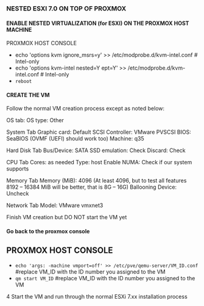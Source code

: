 ### NESTED ESXI 7.0 ON TOP OF PROXMOX

#### ENABLE NESTED VIRTUALIZATION (for ESXI) ON THE PROXMOX HOST MACHINE
PROXMOX HOST CONSOLE
- echo 'options kvm ignore_msrs=y' >> /etc/modprobe.d/kvm-intel.conf       # Intel-only
- echo 'options kvm-intel nested=Y ept=Y' >> /etc/modprobe.d/kvm-intel.conf # Intel-only
- `reboot`

#### CREATE THE VM
Follow the normal VM creation process except as noted below:

OS tab:
OS type: Other

System Tab
Graphic card: Default
SCSI Controller: VMware PVSCSI
BIOS: SeaBIOS (OVMF (UEFI) should work too)
Machine: q35

Hard Disk Tab
Bus/Device: SATA
SSD emulation: Check
Discard: Check

CPU Tab
Cores: as needed
Type: host 
Enable NUMA: Check if our system supports

Memory Tab
Memory (MiB): 4096 (At least 4096, but to test all features 8192 – 16384 MiB will be better, that is 8G – 16G)
Ballooning Device: Uncheck

Network Tab
Model: VMware vmxnet3

Finish VM creation but DO NOT start the VM yet

#### Go back to the proxmox console
## PROXMOX HOST CONSOLE
- `echo 'args: -machine vmport=off' >> /etc/pve/qemu-server/VM_ID.conf` #replace VM_ID with the ID number you assigned to the VM
- `qm start VM_ID` #replace VM_ID with the ID number you assigned to the VM

4 Start the VM and run through the normal ESXi 7.xx installation process

